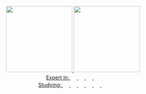 <div align="center">
  <a href="https://github.com/lucaspabreu">
  <img height="180em" src="https://github-readme-stats.vercel.app/api?username=lucaspabreu&theme=github_dark&include_all_commits=true&count_private=true"/>
  <img height="180em" src="https://github-readme-stats.vercel.app/api/top-langs/?username=lucaspabreu&theme=github_dark&langs_count=7"/>
</div>
  

 <div align="center">
Expert in:
    <img height="17em" src="https://aleen42.github.io/badges/src/photoshop.svg">
    <img height="17em" src="https://aleen42.github.io/badges/src/illustrator.svg">
    <img height="17em" src="https://aleen42.github.io/badges/src/after_effects.svg">
    <img height="17em" src="https://aleen42.github.io/badges/src/premiere.svg">
    <br/>
</div>

<div align="center">
   Studying:
    <img height="17em" src="https://img.shields.io/badge/HTML5-E34F26?style=for-the-badge&logo=html5&logoColor=white">    
    <img height="17em" src="https://img.shields.io/badge/CSS-239120?&style=for-the-badge&logo=css3&logoColor=white">
    <img height="17em" src="https://img.shields.io/badge/Bootstrap-563D7C?style=for-the-badge&logo=bootstrap&logoColor=white">
    <img height="17em" src="https://img.shields.io/badge/JavaScript-F7DF1E?style=for-the-badge&logo=javascript&logoColor=black">
    <img height="17em" src="https://img.shields.io/badge/Python-3776AB?style=for-the-badge&logo=python&logoColor=white">
    <img height="17em" src="https://img.shields.io/badge/Bootstrap-563D7C?style=for-the-badge&logo=bootstrap&logoColor=white">

       
</div>

